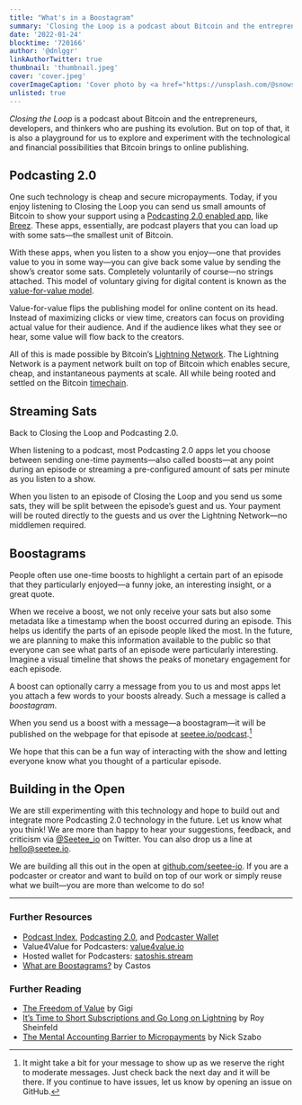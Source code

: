 ```yaml
---
title: "What's in a Boostagram"
summary: 'Closing the Loop is a podcast about Bitcoin and the entrepreneurs, developers, and thinkers who are pushing its evolution. But on top of that, it is also a playground for us to explore and experiment with the technological and financial possibilities that Bitcoin brings to online publishing.'
date: '2022-01-24'
blocktime: '720166'
author: '@dnlggr'
linkAuthorTwitter: true
thumbnail: 'thumbnail.jpeg'
cover: 'cover.jpeg'
coverImageCaption: 'Cover photo by <a href="https://unsplash.com/@snowshade">Oleg Laptev</a> on <a href="https://unsplash.com/s/photos/megaphone">Unsplash</a>.'
unlisted: true
---
```


_Closing the Loop_ is a podcast about Bitcoin and the entrepreneurs, developers, and thinkers who are pushing its evolution. But on top of that, it is also a playground for us to explore and experiment with the technological and financial possibilities that Bitcoin brings to online publishing.

## Podcasting 2.0

One such technology is cheap and secure micropayments. Today, if you enjoy listening to Closing the Loop you can send us small amounts of Bitcoin to show your support using a [Podcasting 2.0 enabled app](https://podcastindex.org/apps), like [Breez](https://breez.technology). These apps, essentially, are podcast players that you can load up with some sats—the smallest unit of Bitcoin.

With these apps, when you listen to a show you enjoy—one that provides value to you in some way—you can give back some value by sending the show’s creator some sats. Completely voluntarily of course—no strings attached. This model of voluntary giving for digital content is known as the [value-for-value model](https://dergigi.com/2021/12/30/the-freedom-of-value).

Value-for-value flips the publishing model for online content on its head. Instead of maximizing clicks or view time, creators can focus on providing actual value for their audience. And if the audience likes what they see or hear, some value will flow back to the creators.

All of this is made possible by Bitcoin’s [Lightning Network](https://en.bitcoin.it/wiki/Lightning_Network). The Lightning Network is a payment network built on top of Bitcoin which enables secure, cheap, and instantaneous payments at scale. All while being rooted and settled on the Bitcoin [timechain](https://dergigi.com/2021/01/14/bitcoin-is-time).

## Streaming Sats

Back to Closing the Loop and Podcasting 2.0.

When listening to a podcast, most Podcasting 2.0 apps let you choose between sending one-time payments—also called boosts—at any point during an episode or streaming a pre-configured amount of sats per minute as you listen to a show.

When you listen to an episode of Closing the Loop and you send us some sats, they will be split between the episode’s guest and us. Your payment will be routed directly to the guests and us over the Lightning Network—no middlemen required.

## Boostagrams

People often use one-time boosts to highlight a certain part of an episode that they particularly enjoyed—a funny joke, an interesting insight, or a great quote.

When we receive a boost, we not only receive your sats but also some metadata like a timestamp when the boost occurred during an episode. This helps us identify the parts of an episode people liked the most. In the future, we are planning to make this information available to the public so that everyone can see what parts of an episode were particularly interesting. Imagine a visual timeline that shows the peaks of monetary engagement for each episode.

A boost can optionally carry a message from you to us and most apps let you attach a few words to your boosts already. Such a message is called a _boostagram_.

When you send us a boost with a message—a boostagram—it will be published on the webpage for that episode at [seetee.io/podcast](https://seetee.io/podcast).[^1]

[^1]: It might take a bit for your message to show up as we reserve the right to moderate messages. Just check back the next day and it will be there. If you continue to have issues, let us know by opening an issue on GitHub.

We hope that this can be a fun way of interacting with the show and letting everyone know what you thought of a particular episode.

## Building in the Open

We are still experimenting with this technology and hope to build out and integrate more Podcasting 2.0 technology in the future. Let us know what you think! We are more than happy to hear your suggestions, feedback, and criticism via [@Seetee_io](https://twitter.com/@Seetee_io) on Twitter. You can also drop us a line at <a href="mailto:hello@seetee.io">hello@seetee.io</a>.

We are building all this out in the open at [github.com/seetee-io](https://github.com/seetee-io). If you are a podcaster or creator and want to build on top of our work or simply reuse what we built—you are more than welcome to do so!

---

### Further Resources

- [Podcast Index](https://podcastindex.org/), [Podcasting 2.0](https://podcastindex.org/podcast/920666), and [Podcaster Wallet](https://podcasterwallet.com/)
- Value4Value for Podcasters: [value4value.io](http://value4value.io/)
- Hosted wallet for Podcasters: [satoshis.stream](https://satoshis.stream/)
- [What are Boostagrams?](https://youtu.be/6mKGBtEiq1E) by Castos

### Further Reading

- [The Freedom of Value](https://dergigi.com/2021/12/30/the-freedom-of-value/) by Gigi
- [It’s Time to Short Subscriptions and Go Long on Lightning](https://medium.com/breez-technology/its-time-to-short-subscriptions-and-go-long-on-lightning-a89c83820ef5) by Roy Sheinfeld
- [The Mental Accounting Barrier to Micropayments](https://www.fon.hum.uva.nl/rob/Courses/InformationInSpeech/CDROM/Literature/LOTwinterschool2006/szabo.best.vwh.net/micropayments.html) by Nick Szabo

